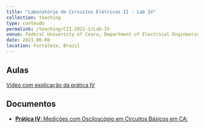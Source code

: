```yaml
---
title: "Laboratório de Circuitos Elétricos II - Lab IV"
collection: teaching
type: conteudo
permalink: /teaching/CII-2021-1/Lab-IV
venue: Federal University of Ceara, Department of Electrical Engineering
date: 2021-06-08
location: Fortaleza, Brazil
---
```


## Aulas
[Video com explicação da prática IV]()

## Documentos
- [**Prática IV**: Medições com Osciloscópio em Circuitos Básicos em CA](https://github.com/lucassm/lucassm.github.io/raw/master/files/CII-2021-1/Lab-IV-Cicuitos-Basicos-Medicoes-com-Osciloscopio-2021.pdf);
